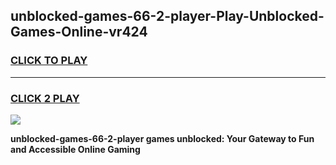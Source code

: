 
## unblocked-games-66-2-player-Play-Unblocked-Games-Online-vr424
<h3>
<a href="https://premium76.site?title=unblocked-games-66-2-player&ref=24A">CLICK TO PLAY</a></h3>
<hr>

<h3>
<a href="https://premium76.site?title=unblocked-games-66-2-player&ref=24A">CLICK 2 PLAY</a>
  
</h3>

<a href="https://premium76.site?title=unblocked-games-66-2-player&ref=24A"><img src="https://clearcache.store/games.png"></a>


**unblocked-games-66-2-player games unblocked: Your Gateway to Fun and Accessible Online Gaming**
